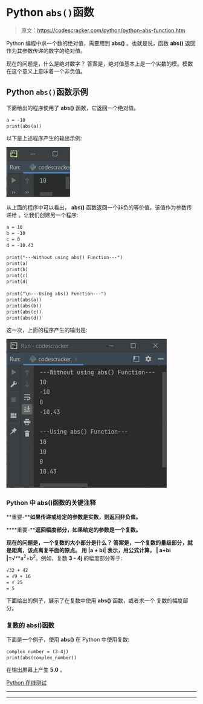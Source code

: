 # Python `abs()`函数

> 原文：<https://codescracker.com/python/python-abs-function.htm>

Python 编程中求一个数的绝对值，需要用到 **abs()** 。也就是说，函数 **abs()** 返回作为其参数传递的数字的绝对值。

现在的问题是，什么是绝对数字？
答案是，绝对值基本上是一个实数的模。模数在这个意义上意味着一个非负值。

## Python `abs()`函数示例

下面给出的程序使用了 **abs()** 函数，它返回一个绝对值。

```
a = -10
print(abs(a))
```

以下是上述程序产生的输出示例:

![python abs function](img/c065ea81d553c1cd91c3c7a85e53adff.png)

从上面的程序中可以看出， **abs()** 函数返回一个非负的等价值，该值作为参数传递给 。让我们创建另一个程序:

```
a = 10
b = -10
c = 0
d = -10.43

print("---Without using abs() Function---")
print(a)
print(b)
print(c)
print(d)

print("\n---Using abs() Function---")
print(abs(a))
print(abs(b))
print(abs(c))
print(abs(d))
```

这一次，上面的程序产生的输出是:

![abs function python](img/cce603115281c64c46e3ad90aa084c9c.png)

### Python 中 abs()函数的关键注释

**重要-****如果传递或给定的参数是实数，则返回非负值。**

 ****重要-****返回幅度部分，如果给定的参数是一个复数。**

 **现在的问题是，一个复数的大小部分是什么？
答案是，一个复数的量级部分，就是距离，该点离复平面的原点。 用 **|a + bi|** 表示，用公式计算， **| a+bi |**=**√**a<sup>2</sup>+b<sup>2</sup>。例如，复数 **3 - 4j** 的幅度部分等于:

```
√32 + 42
= √9 + 16
= √ 25
= 5
```

下面给出的例子，展示了在复数中使用 **abs()** 函数，或者求一个 复数的幅度部分。

### 复数的 abs()函数

下面是一个例子，使用 **abs()** 在 Python 中使用复数:

```
complex_number = (3-4j)
print(abs(complex_number))
```

在输出屏幕上产生 **5.0** 。

[Python 在线测试](/exam/showtest.php?subid=10)

* * *

* * *****